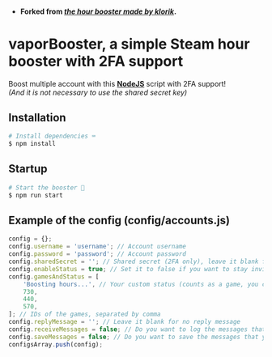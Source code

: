 -   #### Forked from [_the hour booster made by klorik_](https://www.unknowncheats.me/forum/cs-go-releases/201270-ez-steam-hours-booster-nodejs-steamguard-2fa.html).

# vaporBooster, a simple Steam hour booster with 2FA support

Boost multiple account with this [**NodeJS**](https://nodejs.org/en/download/) script with 2FA support!  
_(And it is not necessary to use the shared secret key)_

## Installation

```bash
# Install dependencies ⌨️
$ npm install
```

## Startup

```bash
# Start the booster 🎉
$ npm run start
```

## Example of the config (config/accounts.js)

```javascript
config = {};
config.username = 'username'; // Account username
config.password = 'password'; // Account password
config.sharedSecret = ''; // Shared secret (2FA only), leave it blank for steam guard code
config.enableStatus = true; // Set it to false if you want to stay invisible
config.gamesAndStatus = [
	'Boosting hours...', // Your custom status (counts as a game, you can only boost 31 games with the custom status)
	730,
	440,
	570,
]; // IDs of the games, separated by comma
config.replyMessage = ''; // Leave it blank for no reply message
config.receiveMessages = false; // Do you want to log the messages that you receive in the terminal?
config.saveMessages = false; // Do you want to save the messages that you receive in a file?
configsArray.push(config);
```
